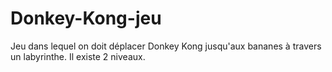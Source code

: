 # Donkey-Kong-jeu

Jeu dans lequel on doit déplacer Donkey Kong jusqu'aux bananes à travers un labyrinthe.
Il existe 2 niveaux.

